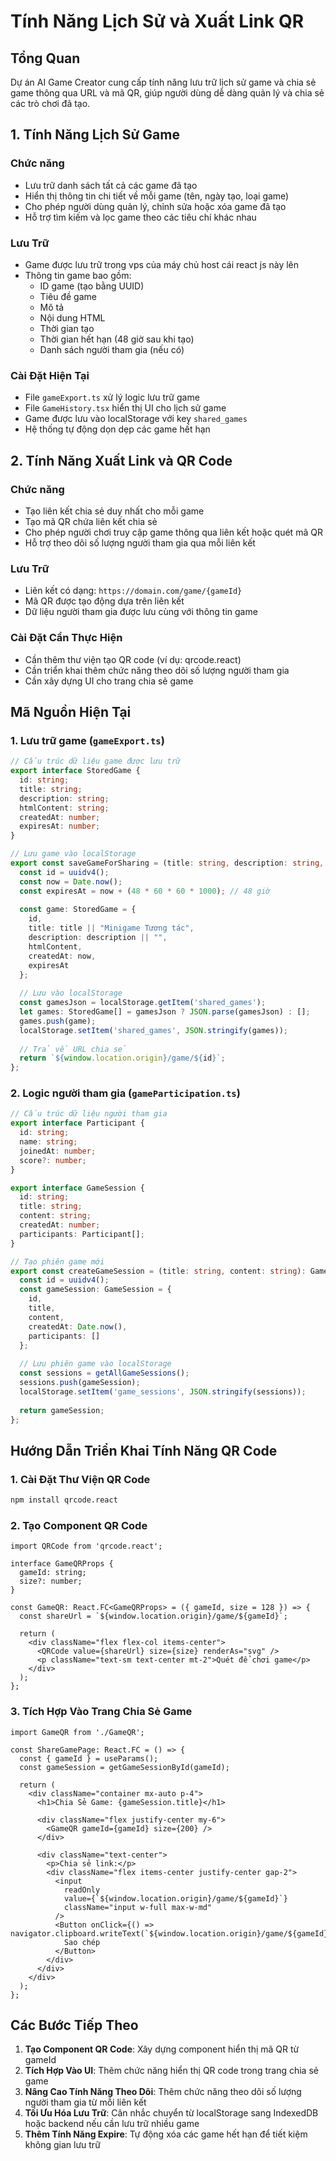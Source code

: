 
# Tính Năng Lịch Sử và Xuất Link QR

## Tổng Quan

Dự án AI Game Creator cung cấp tính năng lưu trữ lịch sử game và chia sẻ game thông qua URL và mã QR, giúp người dùng dễ dàng quản lý và chia sẻ các trò chơi đã tạo.

## 1. Tính Năng Lịch Sử Game

### Chức năng
- Lưu trữ danh sách tất cả các game đã tạo
- Hiển thị thông tin chi tiết về mỗi game (tên, ngày tạo, loại game)
- Cho phép người dùng quản lý, chỉnh sửa hoặc xóa game đã tạo
- Hỗ trợ tìm kiếm và lọc game theo các tiêu chí khác nhau

### Lưu Trữ
- Game được lưu trữ trong vps của máy chủ host cái react js này lên
- Thông tin game bao gồm:
  - ID game (tạo bằng UUID)
  - Tiêu đề game
  - Mô tả
  - Nội dung HTML
  - Thời gian tạo
  - Thời gian hết hạn (48 giờ sau khi tạo)
  - Danh sách người tham gia (nếu có)

### Cài Đặt Hiện Tại
- File `gameExport.ts` xử lý logic lưu trữ game
- File `GameHistory.tsx` hiển thị UI cho lịch sử game
- Game được lưu vào localStorage với key `shared_games`
- Hệ thống tự động dọn dẹp các game hết hạn

## 2. Tính Năng Xuất Link và QR Code

### Chức năng
- Tạo liên kết chia sẻ duy nhất cho mỗi game
- Tạo mã QR chứa liên kết chia sẻ
- Cho phép người chơi truy cập game thông qua liên kết hoặc quét mã QR
- Hỗ trợ theo dõi số lượng người tham gia qua mỗi liên kết

### Lưu Trữ
- Liên kết có dạng: `https://domain.com/game/{gameId}`
- Mã QR được tạo động dựa trên liên kết
- Dữ liệu người tham gia được lưu cùng với thông tin game

### Cài Đặt Cần Thực Hiện
- Cần thêm thư viện tạo QR code (ví dụ: qrcode.react)
- Cần triển khai thêm chức năng theo dõi số lượng người tham gia
- Cần xây dựng UI cho trang chia sẻ game

## Mã Nguồn Hiện Tại

### 1. Lưu trữ game (`gameExport.ts`)
```typescript
// Cấu trúc dữ liệu game được lưu trữ
export interface StoredGame {
  id: string;
  title: string;
  description: string;
  htmlContent: string;
  createdAt: number;
  expiresAt: number;
}

// Lưu game vào localStorage
export const saveGameForSharing = (title: string, description: string, htmlContent: string): string => {
  const id = uuidv4();
  const now = Date.now();
  const expiresAt = now + (48 * 60 * 60 * 1000); // 48 giờ
  
  const game: StoredGame = {
    id,
    title: title || "Minigame Tương tác",
    description: description || "",
    htmlContent,
    createdAt: now,
    expiresAt
  };
  
  // Lưu vào localStorage
  const gamesJson = localStorage.getItem('shared_games');
  let games: StoredGame[] = gamesJson ? JSON.parse(gamesJson) : [];
  games.push(game);
  localStorage.setItem('shared_games', JSON.stringify(games));
  
  // Trả về URL chia sẻ
  return `${window.location.origin}/game/${id}`;
};
```

### 2. Logic người tham gia (`gameParticipation.ts`)
```typescript
// Cấu trúc dữ liệu người tham gia
export interface Participant {
  id: string;
  name: string;
  joinedAt: number;
  score?: number;
}

export interface GameSession {
  id: string;
  title: string;
  content: string;
  createdAt: number;
  participants: Participant[];
}

// Tạo phiên game mới
export const createGameSession = (title: string, content: string): GameSession => {
  const id = uuidv4();
  const gameSession: GameSession = {
    id,
    title,
    content,
    createdAt: Date.now(),
    participants: []
  };
  
  // Lưu phiên game vào localStorage
  const sessions = getAllGameSessions();
  sessions.push(gameSession);
  localStorage.setItem('game_sessions', JSON.stringify(sessions));
  
  return gameSession;
};
```

## Hướng Dẫn Triển Khai Tính Năng QR Code

### 1. Cài Đặt Thư Viện QR Code
```bash
npm install qrcode.react
```

### 2. Tạo Component QR Code
```tsx
import QRCode from 'qrcode.react';

interface GameQRProps {
  gameId: string;
  size?: number;
}

const GameQR: React.FC<GameQRProps> = ({ gameId, size = 128 }) => {
  const shareUrl = `${window.location.origin}/game/${gameId}`;
  
  return (
    <div className="flex flex-col items-center">
      <QRCode value={shareUrl} size={size} renderAs="svg" />
      <p className="text-sm text-center mt-2">Quét để chơi game</p>
    </div>
  );
};
```

### 3. Tích Hợp Vào Trang Chia Sẻ Game
```tsx
import GameQR from './GameQR';

const ShareGamePage: React.FC = () => {
  const { gameId } = useParams();
  const gameSession = getGameSessionById(gameId);
  
  return (
    <div className="container mx-auto p-4">
      <h1>Chia Sẻ Game: {gameSession.title}</h1>
      
      <div className="flex justify-center my-6">
        <GameQR gameId={gameId} size={200} />
      </div>
      
      <div className="text-center">
        <p>Chia sẻ link:</p>
        <div className="flex items-center justify-center gap-2">
          <input 
            readOnly 
            value={`${window.location.origin}/game/${gameId}`} 
            className="input w-full max-w-md" 
          />
          <Button onClick={() => navigator.clipboard.writeText(`${window.location.origin}/game/${gameId}`)}>
            Sao chép
          </Button>
        </div>
      </div>
    </div>
  );
};
```

## Các Bước Tiếp Theo

1. **Tạo Component QR Code**: Xây dựng component hiển thị mã QR từ gameId
2. **Tích Hợp Vào UI**: Thêm chức năng hiển thị QR code trong trang chia sẻ game
3. **Nâng Cao Tính Năng Theo Dõi**: Thêm chức năng theo dõi số lượng người tham gia từ mỗi liên kết
4. **Tối Ưu Hóa Lưu Trữ**: Cân nhắc chuyển từ localStorage sang IndexedDB hoặc backend nếu cần lưu trữ nhiều game
5. **Thêm Tính Năng Expire**: Tự động xóa các game hết hạn để tiết kiệm không gian lưu trữ
